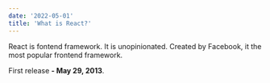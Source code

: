 ```yaml
---
date: '2022-05-01'
title: 'What is React?'
---
```


React is fontend framework. It is unopinionated. Created by Facebook, it the most popular frontend framework.

First release **- May 29, 2013**.
